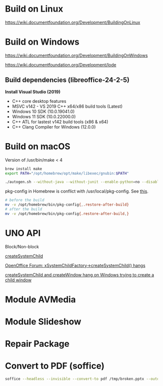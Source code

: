 Build on Linux
==============

https://wiki.documentfoundation.org/Development/BuildingOnLinux


Build on Windows
================

https://wiki.documentfoundation.org/Development/BuildingOnWindows

https://wiki.documentfoundation.org/Development/lode


Build dependencies (libreoffice-24-2-5)
---------------------------------------

**Install Visual Studio (2019)**

- C++ core desktop features
- MSVC v142 - VS 2019 C++ x64/x86 build tools (Latest)
- Windows 10 SDK (10.0.19041.0)
- Windows 11 SDK (10.0.22000.0)
- C++ ATL for lastest v142 build tools (x86 & x64)
- C++ Clang Compiler for Windows (12.0.0)


Build on macOS
==============

Version of /usr/bin/make < 4

```bash
brew install make
export PATH="/opt/homebrew/opt/make/libexec/gnubin:$PATH"
```

```bash
./autogen.sh --without-java --without-junit --enable-python=no --disable-odk --enable-dbgutil
```

pkg-config in Homebrew is conflict with /usr/local/pkg-config. See [this]( https://ask.libreoffice.org/t/need-help-for-first-build-macos-high-sierra/29957).

```bash
# before the build
mv -v /opt/homebrew/bin/pkg-config{,.restore-after-build}
# after the build
mv -v /opt/homebrew/bin/pkg-config{.restore-after-build,}
```


UNO API
=======

Block/Non-block

[createSystemChild](https://api.libreoffice.org/docs/idl/ref/interfacecom_1_1sun_1_1star_1_1awt_1_1XSystemChildFactory.html)

[OpenOffice Forum: xSystemChildFactory->createSystemChild() hangs](https://forum.openoffice.org/en/forum/viewtopic.php?t=10430)

[createSystemChild and createWindow hang on Windows trying to create a child window
](https://www.mail-archive.com/dev@openoffice.org/msg02961.html)


Module AVMedia
==============


Module Slideshow
================


Repair Package
==============


Convert to PDF (soffice)
========================

``` bash
soffice --headless --invisible --convert-to pdf /tmp/broken.pptx --outdir /tmp/out
```